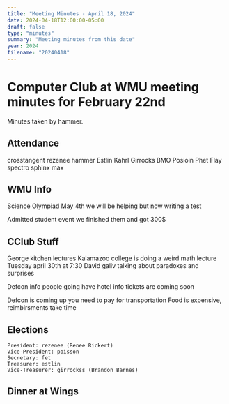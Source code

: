 ```yaml
---
title: "Meeting Minutes - April 18, 2024"
date: 2024-04-18T12:00:00-05:00
draft: false
type: "minutes"
summary: "Meeting minutes from this date"
year: 2024
filename: "20240418"
---
```


# Computer Club at WMU meeting minutes for February 22nd
Minutes taken by hammer. 

## Attendance
crosstangent
rezenee
hammer
Estlin
Kahrl
Girrocks
BMO
Posioin
Phet
Flay
spectro
sphinx
max


## WMU Info
Science Olympiad
    May 4th
    we will be helping but now writing a test 

Admitted student event
    we finished them and got 300$

## CClub Stuff
George kitchen lectures
    Kalamazoo college is doing a weird math lecture
    Tuesday april 30th at 7:30
    David galiv talking about paradoxes and surprises

Defcon info
    people going have hotel info
    tickets are coming soon 

Defcon is coming up
    you need to pay for transportation
    Food is expensive, reimbirsments take time

## Elections

    President: rezenee (Renee Rickert)
    Vice-President: poisson 
    Secretary: fet
    Treasurer: estlin
    Vice-Treasurer: girrockss (Brandon Barnes)

## Dinner at Wings
